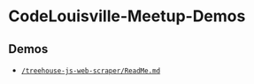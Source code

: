 # CodeLouisville-Meetup-Demos

## Demos 
- [`/treehouse-js-web-scraper/ReadMe.md`](/treehouse-js-web-scraper/ReadMe.md)
